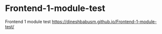 # Frontend-1-module-test
Frontend 1 module test
https://dineshbabusm.github.io/Frontend-1-module-test/
